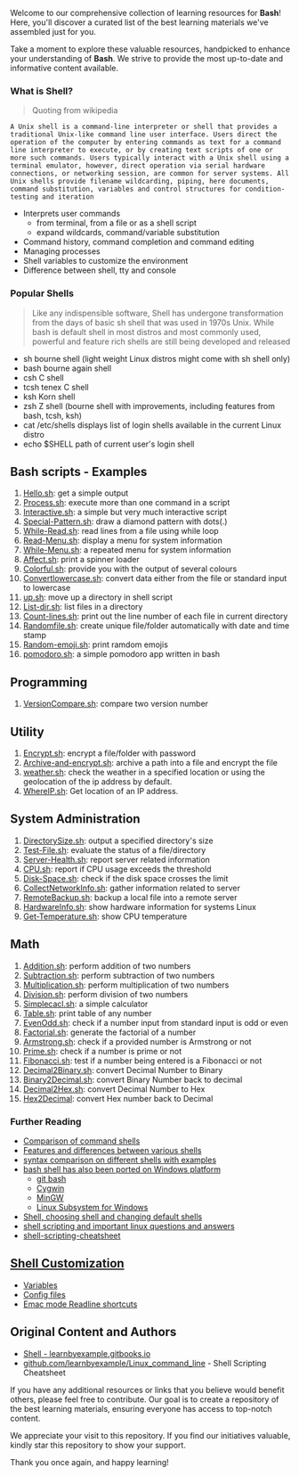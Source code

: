 Welcome to our comprehensive collection of learning resources for **Bash**! Here, you'll discover a curated list of the best learning materials we've assembled just for you.

Take a moment to explore these valuable resources, handpicked to enhance your understanding of **Bash**. We strive to provide the most up-to-date and informative content available.

### What is Shell?

> Quoting from wikipedia

    A Unix shell is a command-line interpreter or shell that provides a traditional Unix-like command line user interface. Users direct the operation of the computer by entering commands as text for a command line interpreter to execute, or by creating text scripts of one or more such commands. Users typically interact with a Unix shell using a terminal emulator, however, direct operation via serial hardware connections, or networking session, are common for server systems. All Unix shells provide filename wildcarding, piping, here documents, command substitution, variables and control structures for condition-testing and iteration

- Interprets user commands
    - from terminal, from a file or as a shell script
    - expand wildcards, command/variable substitution
- Command history, command completion and command editing
- Managing processes
- Shell variables to customize the environment
- Difference between shell, tty and console


### Popular Shells

> Like any indispensible software, Shell has undergone transformation from the days of basic sh shell that was used in 1970s Unix. While bash is default shell in most distros and most commonly used, powerful and feature rich shells are still being developed and released

- sh bourne shell (light weight Linux distros might come with sh shell only)
- bash bourne again shell
- csh C shell
- tcsh tenex C shell
- ksh Korn shell
- zsh Z shell (bourne shell with improvements, including features from bash, tcsh, ksh)
- cat /etc/shells displays list of login shells available in the current Linux distro
- echo $SHELL path of current user's login shell

## Bash scripts - Examples

1. [Hello.sh](scripts/hello-world.sh): get a simple output
2. [Process.sh](scripts/process.sh): execute more than one command in a script
3. [Interactive.sh](scripts/interactive.sh): a simple but very much interactive script
4. [Special-Pattern.sh](scripts/special-pattern.sh): draw a diamond pattern with dots(.)
5. [While-Read.sh](scripts/while-read.sh): read lines from a file using while loop
6. [Read-Menu.sh](scripts/read-menu.sh): display a menu for system information
7. [While-Menu.sh](scripts/while-menu.sh): a repeated menu for system information
8. [Affect.sh](scripts/affect.sh): print a spinner loader
9. [Colorful.sh](scripts/color.sh): provide you with the output of several colours
10. [Convertlowercase.sh](scripts/convertlowercase.sh): convert data either from the file or standard input to lowercase
11. [up.sh](scripts/up.sh): move up a directory in shell script
12. [List-dir.sh](scripts/list-dir.sh): list files in a directory
13. [Count-lines.sh](scripts/count-lines.sh): print out the line number of each file in current directory
14. [Randomfile.sh](scripts/randomfile.sh): create unique file/folder automatically with date and time stamp
15. [Random-emoji.sh](scripts/random-emoji.sh): print ramdom emojis
16. [pomodoro.sh](scripts/pomodoro.sh): a simple pomodoro app written in bash

## Programming

1. [VersionCompare.sh](scripts/versioncompare.sh): compare two version number

## Utility

1. [Encrypt.sh](scripts/encrypt.sh): encrypt a file/folder with password
2. [Archive-and-encrypt.sh](scripts/archive-and-encrypt.sh): archive a path into a file and encrypt the file
3. [weather.sh](scripts/weather.sh): check the weather in a specified location or using the geolocation of the ip address by default.
4. [WhereIP.sh](scripts/whereIP.sh): Get location of an IP address. 

## System Administration

1. [DirectorySize.sh](scripts/directorysize.sh): output a specified directory's size
2. [Test-File.sh](scripts/test-file.sh): evaluate the status of a file/directory
3. [Server-Health.sh](scripts/server-health.sh): report server related information
4. [CPU.sh](scripts/cpu.sh): report if CPU usage exceeds the threshold
5. [Disk-Space.sh](scripts/disk-space.sh): check if the disk space crosses the limit
6. [CollectNetworkInfo.sh](scripts/collectnetworkinfo.sh): gather information related to server
7. [RemoteBackup.sh](scripts/remotebackup.sh): backup a local file into a remote server
8. [HardwareInfo.sh](scripts/hardware_machine.sh): show hardware information for systems Linux 
9. [Get-Temperature.sh](scripts/get-temperature.sh): show CPU temperature

## Math

1. [Addition.sh](scripts/addition.sh): perform addition of two numbers
2. [Subtraction.sh](scripts/subtraction.sh): perform subtraction of two numbers
3. [Multiplication.sh](scripts/multiplication.sh): perform multiplication of two numbers
4. [Division.sh](scripts/division.sh): perform division of two numbers
5. [Simplecacl.sh](scripts/simplecalc.sh): a simple calculator
6. [Table.sh](scripts/table.sh): print table of any number
7. [EvenOdd.sh](scripts/evenodd.sh): check if a number input from standard input is odd or even
8. [Factorial.sh](scripts/factorial.sh): generate the factorial of a number
9. [Armstrong.sh](scripts/armstrong.sh): check if a provided number is Armstrong or not
10. [Prime.sh](scripts/prime.sh): check if a number is prime or not
11. [Fibonacci.sh](scripts/fibonacci.sh): test if a number being entered is a Fibonacci or not
12. [Decimal2Binary.sh](scripts/decimal2binary.sh): convert Decimal Number to Binary
13. [Binary2Decimal.sh](scripts/binary2decimal.sh): convert Binary Number back to decimal
14. [Decimal2Hex.sh](scripts/dec2hex.sh): convert Decimal Number to Hex
15. [Hex2Decimal](scripts/hextodec.sh): convert Hex number back to Decimal

### Further Reading

- [Comparison of command shells](https://en.wikipedia.org/wiki/Comparison_of_command_shells)
- [Features and differences between various shells](http://www.faqs.org/faqs/unix-faq/shell/shell-differences/)
- [syntax comparison on different shells with examples](http://hyperpolyglot.org/unix-shells)
- [bash shell has also been ported on Windows platform]()
    - [git bash](https://git-for-windows.github.io/)
    - [Cygwin](https://www.cygwin.com/)
    - [MinGW](http://www.mingw.org/)
    - [Linux Subsystem for Windows](http://www.howtogeek.com/249966/how-to-install-and-use-the-linux-bash-shell-on-windows-10/)
- [Shell, choosing shell and changing default shells](https://wiki.ubuntu.com/ChangingShells)
- [shell scripting and important linux questions and answers](https://ashwikatech.blogspot.com/2021/12/shell-scripting.html?m=1)
- [shell-scripting-cheatsheet](./shell-scripting-cheatsheet.md)

 
## [Shell Customization](https://learnbyexample.gitbooks.io/linux-command-line/content/Shell_Customization.html)

- [Variables](https://learnbyexample.gitbooks.io/linux-command-line/content/Shell_Customization.html#variables)
- [Config files](https://learnbyexample.gitbooks.io/linux-command-line/content/Shell_Customization.html#config-files)
- [Emac mode Readline shortcuts](https://learnbyexample.gitbooks.io/linux-command-line/content/Shell_Customization.html#emac-mode-readline-shortcuts)

## Original Content and Authors

- [Shell - learnbyexample.gitbooks.io](https://learnbyexample.gitbooks.io/linux-command-line/content/Shell.html)
- [github.com/learnbyexample/Linux_command_line](https://github.com/learnbyexample/Linux_command_line/blob/master/Shell_Scripting.md) - Shell Scripting Cheatsheet

If you have any additional resources or links that you believe would benefit others, please feel free to contribute. Our goal is to create a repository of the best learning materials, ensuring everyone has access to top-notch content.

We appreciate your visit to this repository. If you find our initiatives valuable, kindly star this repository to show your support.

Thank you once again, and happy learning!